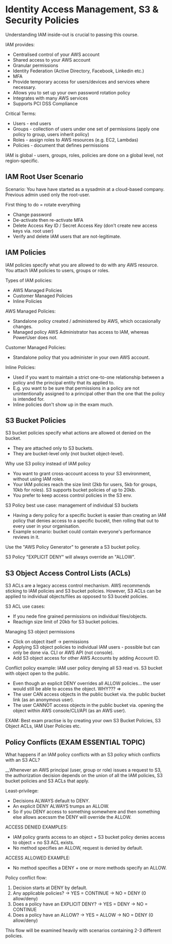 # Identity Access Management, S3 & Security Policies

Understanding IAM inside-out is crucial to passing this course.

IAM provides:
* Centralised control of your AWS account
* Shared access to your AWS account
* Granular permissions
* Identity Federation (Active Directory, Facebook, Linkedin etc.)
* MFA
* Provide temporary access for users/devices and services where necessary.
* Allows you to set up your own password rotation policy
* Integrates with many AWS services
* Supports PCI DSS Compliance

Critical Terms:
* Users - end users
* Groups - collection of users under one set of permissions (apply one policy to group, users inherit policy)
* Roles - assign roles to AWS resources (e.g. EC2, Lambdas)
* Policies - document that defines permissions

IAM is global - users, groups, roles, policies are done on a global level, not region-specific.

## IAM Root User Scenario

Scenario: You have have started as a sysadmin at a cloud-based company. Previous admin used only the root-user.

First thing to do = rotate everything
* Change password
* De-activate then re-activate MFA
* Delete Access Key ID / Secret Access Key (don't create new access keys via. root user)
* Verify and delete IAM users that are not-legitimate.

## IAM Policies

IAM policies specify what you are allowed to do with any AWS resource. You attach IAM policies to users, groups or roles.

Types of IAM policies:
* AWS Managed Policies
* Customer Managed Policies
* Inline Policies

AWS Managed Policies:
* Standalone policy created / administered by AWS, which occasionally changes.
* Managed policy AWS Administrator has access to IAM, whereas PowerUser does not.

Customer Managed Policies:
* Standalone policy that you administer in your own AWS account.

Inline Policies:
* Used if you want to maintain a strict one-to-one relationship between a policy and the principal entity that its applied to.
* E.g. you want to be sure that permissions in a policy are not unintentionally assigned to a principal other than the one that the policy is intended for.
* Inline policies don't show up in the exam much.

## S3 Bucket Policies

S3 bucket policies specify what actions are allowed ot denied on the bucket.
* They are attached only to S3 buckets.
* They are bucket-level only (not bucket object-level).

Why use S3 policy instead of IAM policy
* You want to grant cross-account access to your S3 environment, without using IAM roles.
* Your IAM policies reach the size limit (2kb for users, 5kb for groups, 10kb for roles). S3 supports bucket policies of up to 20kb.
* You prefer to keep access control policies in the S3 env.

S3 Policy best use case: management of individual S3 buckets
* Having a deny policy for a specific bucket is easier than creating an IAM policy that denies access to a specific bucekt, then rolling that out to every user in your organisation.
* Example scenario: bucket could contain everyone's performance reviews in it.

Use the "AWS Policy Generator" to generate a S3 bucket policy.

S3 Policy "EXPLICIT DENY" will always override an "ALLOW".

## S3 Object Access Control Lists (ACLs)

S3 ACLs are a legacy access control mechanism. AWS recommends sticking to IAM policies and S3 bucket policies.
However, S3 ACLs can be applied to individual objects/files as opposed to S3 bucekt policies.

S3 ACL use cases:
* If you nede fine grained permissions on individual files/objects.
* Reachign size limit of 20kb for S3 bucket policies.

Managing S3 object permissions
* Click on object itself -> permissions
* Applying S3 object policies to individual IAM users - possible but can only be done via. CLI or AWS API (not console).
* Add S3 object access for other AWS Accounts by adding Account ID.

Conflict policy example: IAM user policy denying all S3 read vs. S3 bucket with object open to the public.
* Even though an explicit DENY overrides all ALLOW policies... the user would still be able to access the object. WHY??? =>
* The user CAN access objects in the public bucket via. the public bucket link (as an anonymous user).
* The user CANNOT access objects in the public bucket via. opening the object within AWS console/CLI/API (as an AWS user).

EXAM: Best exam practise is by creating your own S3 Bucket Policies, S3 Object ACLs, IAM User Policies etc.

## Policy Conflicts (EXAM ESSENTIAL TOPIC)

What happens if an IAM policy conflicts with an S3 policy which conflicts with an S3 ACL?

__Whenever an AWS principal (user, group or role) issues a request to S3, the authorization decision depends on the union of all the IAM policies, S3 bucket policies and S3 ACLs that apply.

Least-privilege:
* Decisions ALWAYS default to DENY.
* An explicit DENY ALWAYS trumps an ALLOW.
* So if you DENY access to something somewhere and then something else allows acecssm the DENY will override the ALLOW.

ACCESS DENIED EXAMPLES:
* IAM policy grants access to an object + S3 bucket policy denies access to object + no S3 ACL exists.
* No method specifies an ALLOW, request is denied by default.

ACCESS ALLOWED EXAMPLE:
* No method specifies a DENY + one or more methods specify an ALLOW.

Policy conflict flow:
1. Decision starts at DENY by default.
2. Any applicable policies?
    -> YES = CONTINUE
    -> NO = DENY (0 allow/deny)
3. Does a policy have an EXPLICIT DENY?
    -> YES = DENY
    -> NO = CONTINUE
4. Does a policy have an ALLOW?
    -> YES = ALLOW
    -> NO = DENY (0 allow/deny)

This flow will be examined heavily with scenarios containing 2-3 different policies.